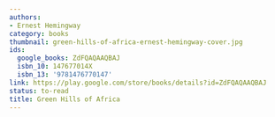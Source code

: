 ```yaml
---
authors:
- Ernest Hemingway
category: books
thumbnail: green-hills-of-africa-ernest-hemingway-cover.jpg
ids:
  google_books: ZdFQAQAAQBAJ
  isbn_10: 147677014X
  isbn_13: '9781476770147'
link: https://play.google.com/store/books/details?id=ZdFQAQAAQBAJ
status: to-read
title: Green Hills of Africa
---
```

